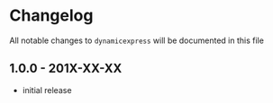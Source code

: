 # Changelog

All notable changes to `dynamicexpress` will be documented in this file

## 1.0.0 - 201X-XX-XX

- initial release
